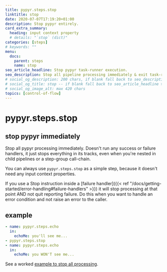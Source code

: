 ```yaml
---
title: pypyr.steps.stop
linktitle: stop
date: 2020-07-07T17:19:20+01:00
description: Stop pypyr entirely.
card_extra_summary:
  heading: input context property
  # details: "`stop` (dict)"
categories: [steps]
# keywords: ""
menu:
  docs:
    parent: steps
    name: stop
seo_article_headline: Stop pypyr task-runner execution.
seo_description: Stop all pipeline processing immediately & exit task-runner.
# social_og_description: 200 chars, if blank fall back to seo_description then description
# social_og_title: stop -- if blank fall back to seo_article_headline > .Title. Max 70 chars
# social_og_image_alt: max 420 chars
topics: [control-of-flow]
---
```

# pypyr.steps.stop
## stop pypyr immediately
Stop all pypyr processing immediately. Doesn't run any success or
failure handlers, it just stops everything in its tracks, even when
you're nested in child pipelines or a step-group call-chain.

You can always use `pypyr.steps.stop` as a simple step, because it doesn't
need any input context properties.

If you use a Stop instruction inside a 
[failure handler]({{< ref "/docs/getting-started/error-handling#failure-handlers" >}}) 
it will stop processing at that point AND not quit reporting failure. Do this 
when you want to handle an error condition and not raise an error to the caller.

## example
```yaml
- name: pypyr.steps.echo
  in:
    echoMe: you'll see me...
- pypyr.steps.stop
- name: pypyr.steps.echo
  in:
    echoMe: you WON'T see me...
```

See a worked [example to stop all processing](https://github.com/pypyr/pypyr-example/blob/master/pipelines/stop.yaml).